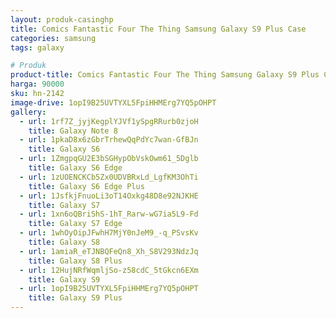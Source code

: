 ```yaml
---
layout: produk-casinghp
title: Comics Fantastic Four The Thing Samsung Galaxy S9 Plus Case
categories: samsung
tags: galaxy

# Produk
product-title: Comics Fantastic Four The Thing Samsung Galaxy S9 Plus Case
harga: 90000
sku: hn-2142
image-drive: 1opI9B25UVTYXL5FpiHHMErg7YQ5pOHPT
gallery:
  - url: 1rf7Z_jyjKegplYJVf1ySpgRRurb0zjoH
    title: Galaxy Note 8
  - url: 1pkaD8x6zGbrTrhewQqPdYc7wan-GfBJn
    title: Galaxy S6
  - url: 1ZmgpqGU2E3bSGHypObVskOwm61_5Dglb
    title: Galaxy S6 Edge
  - url: 1zUOENCKCb5Zx0UDVBRxLd_LgfKM3OhTi
    title: Galaxy S6 Edge Plus
  - url: 1JsfkjFnuoLi3oT14Oxkg48D8e92NJKHE
    title: Galaxy S7
  - url: 1xn6oQBriShS-1hT_Rarw-wG7ia5L9-Fd
    title: Galaxy S7 Edge
  - url: 1whOyOipJFwhH7MjY0nJeM9_-q_PSvsKv
    title: Galaxy S8
  - url: 1amiaR_eTJNBQFeQn8_Xh_S8V293NdzJq
    title: Galaxy S8 Plus
  - url: 12HujNRfWqmljSo-z58cdC_5tGkcn6EXm
    title: Galaxy S9
  - url: 1opI9B25UVTYXL5FpiHHMErg7YQ5pOHPT
    title: Galaxy S9 Plus
---
```

